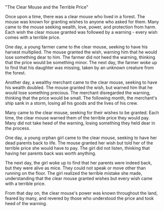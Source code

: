 "The Clear Mouse and the Terrible Price"

Once upon a time, there was a clear mouse who lived in a forest. The mouse was known for granting wishes to anyone who asked for them. Many came to the mouse seeking wealth, love, power, and protection from harm. Each wish the clear mouse granted was followed by a warning - every wish comes with a terrible price.

One day, a young farmer came to the clear mouse, seeking to have his harvest multiplied. The mouse granted the wish, warning him that he would lose something dear to him. The farmer did not heed the warning, thinking that the price would be something minor. The next day, the farmer woke up to find that his daughter was missing, taken by an unknown creature from the forest.

Another day, a wealthy merchant came to the clear mouse, seeking to have his wealth doubled. The mouse granted the wish, but warned him that he would lose something precious. The merchant disregarded the warning, thinking that the price would be small. The following month, the merchant's ship sank in a storm, losing all his goods and the lives of his crew.

Many came to the clear mouse, seeking for their wishes to be granted. Each time, the clear mouse warned them of the terrible price they would pay. Many did not take heed of the warning, losing something they held dear in the process.

One day, a young orphan girl came to the clear mouse, seeking to have her dead parents back to life. The mouse granted her wish but told her of the terrible price she would have to pay. The girl did not listen, thinking that having her parents back was worth anything.

The next day, the girl woke up to find that her parents were indeed back, but they were alive as mice. They could not speak or move other than running on the floor. The girl realized the terrible mistake she made, understanding that the clear mouse granted wishes but every wish came with a terrible price.

From that day on, the clear mouse's power was known throughout the land, feared by many, and revered by those who understood the price and took heed of the warning.